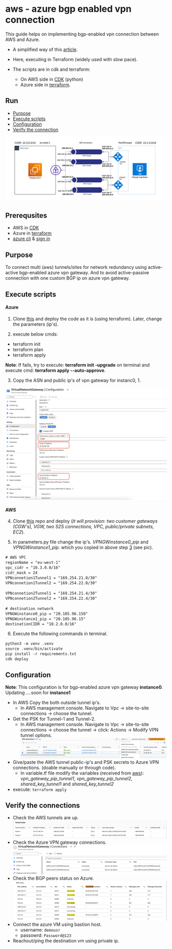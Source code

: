 # aws - azure bgp enabled vpn connection

This guide helps on implementing bgp-enabled vpn connection between AWS and Azure.

- A simplified way of this [article](https://learn.microsoft.com/en-us/azure/vpn-gateway/vpn-gateway-howto-aws-bgp).
- Here, executing in Terraform (widely used with slow pace).

- The scripts are in cdk and terraform:
  - On AWS side in [CDK](https://github.com/sree7k7/AWS-multi-S2S) (python)
  - Azure side in [terraform](https://developer.hashicorp.com/terraform/tutorials/azure-get-started).

## Run

- [Purpose](#purpose)
- [Execute scripts](#execute-scripts)
- [Configuration](#configuration)
- [Verify the connection](#verify-the-connections)

![AWS-Azure](pic/AWS-Azure-design.png)

## Prerequsites

- AWS in [CDK](https://docs.aws.amazon.com/cdk/v2/guide/getting_started.html)
- Azure in [terraform](https://developer.hashicorp.com/terraform/tutorials/azure-get-started)
- [azure cli](https://learn.microsoft.com/en-us/cli/azure/install-azure-cli) & [sign in](https://learn.microsoft.com/en-us/cli/azure/authenticate-azure-cli)

## Purpose

To connect multi (aws) tunnels/sites for network redundancy using active-active bgp-enabled azure vpn gateway.
And to avoid active-passive connection with one custom BGP ip on azure vpn gateway.

## Execute scripts

#### Azure

1. Clone [this](https://github.com/sree7k7/AWS-Azure-bgp-connection) and deploy the code as it is (using terraform). Later, change the parameters (ip's).

2. execute below cmds:

- terraform init
- terraform plan
- terraform apply

**Note**: If fails, try to execute: **terraform init -upgrade** on terminal and execute cmd: **terraform apply --auto-approve**.

3. Copy the ASN and public ip's of vpn gateway for instanc0, 1.

![Azure-vpn-gateway-active-active-mode](pic/azure-vpn-gateway.png)

#### AWS

4. Clone [this](https://github.com/sree7k7/AWS-multi-S2S) repo and deploy (*It will provision: two customer gateways (CGW's), VGW, two S2S connections, VPC, public/private subnets, EC2*).

5. In parameters.py file change the ip's. *VPNGWinstance0_pip* and
*VPNGWinstance1_pip*. which you copied in above step [3](#3) (see pic).

```
# AWS VPC
regionName = "eu-west-1"
vpc_cidr = "10.3.0.0/16"
cidr_mask = 24
VPNconnetion1Tunnel1 = "169.254.21.0/30"
VPNconnetion1Tunnel2 = "169.254.22.0/30"

VPNconnetion2Tunnel1 = "169.254.21.4/30"
VPNconnetion2Tunnel2 = "169.254.22.4/30"      

# destination network
VPNGWinstance0_pip = "20.105.96.150"
VPNGWinstance1_pip = "20.105.96.15"
destinationCIDR = "10.2.0.0/16"
```

6. Execute the following commands in terminal.

```
python3 -m venv .venv
source .venv/bin/activate
pip install -r requirements.txt
cdk deploy
```

## Configuration

**Note**: This configuration is for bgp-enabled azure vpn gateway **instance0**. Updating ....soon for **instance1**

- In AWS Copy the both outside tunnel ip's.
  - In AWS management console. Navigate to Vpc → site-to-site connections → choose the tunnel.
- Get the PSK for Tunnel-1 and Tunnel-2.
  - In AWS management console. Navigate to Vpc → site-to-site connections → choose the tunnel → click: Actions → Modify VPN tunnel options.
  ![ModifyVPNTunnel](pic/AWS-modify-vpn.png)
- Give/paste the AWS tunnel public-ip's and PSK secrets to Azure VPN connections. (doable manually or through code).
  - In variable.tf file modify the variables (received from [aws](#aws)): *vpn_gateway_pip_tunnel1*, *vpn_gateway_pip_tunnel2*,
  *shared_key_tunnel1* and *shared_key_tunnel2*
- execute: `terraform apply`

## Verify the connections

- Check the AWS tunnels are up.![TunnelState](pic/AWS-tunnel-state.png)
- Check the Azure VPN gateway connections.
![AzureVPNGWconnections](pic/vpn-connections.png)
- Check the BGP peers status on Azure.
![AzureBGP-peers](pic/azure-bgp-peers.png)
- Connect the azure VM using bastion host.
  - username: `demousr`
  - passowrd: `Password@123`
- Reachout/ping the destination vm using private ip.
